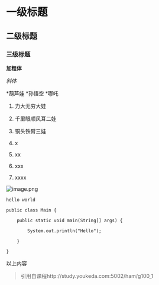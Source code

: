 # 一级标题 
## 二级标题
### 三级标题

**加粗体**

*斜体*

*葫芦娃
*孙悟空
*哪吒

1. 力大无穷大娃
1. 千里眼顺风耳二娃
1. 铜头铁臂三娃

1. x 
2. xx
3. xxx
4. xxxx

![image.png](./image.png)

`hello world`

```
public class Main {

    public static void main(String[] args) {

        System.out.println("Hello");

    }

}
```

以上内容
> 引用自课程http://study.youkeda.com:5002/ham/g100_1
